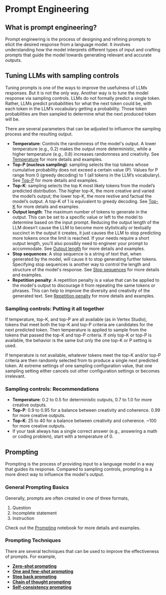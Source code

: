 # Prompt Engineering

## What is prompt engineering?
Prompt engineering is the process of designing and refining prompts to elicit the desired response from a language model. 
It involves understanding how the model interprets different types of input and crafting prompts that guide the model towards generating relevant and accurate outputs.

## Tuning LLMs with sampling controls
Tuning prompts is one of the ways to improve the usefulness of LLMs responses. But it is not the only way.
Another way is to tune the model response via sampling controls. LLMs do not formally predict a single token. Rather, LLMs predict probabilities for what the
next token could be, with each token in the LLM’s vocabulary getting a probability. Those token probabilities are then sampled to determine what the next produced token will be.

There are several parameters that can be adjusted to influence the sampling process and the resulting output.

- **Temperature**: Controls the randomness of the model's output. A lower temperature (e.g., 0.2) makes the output more deterministic, while a higher temperature (e.g., 0.8) increases randomness and creativity.
    See [Temperature](./01_temparature.ipynb) for more details and examples.
- **Top-P (nucleus sampling)**: sampling selects the top tokens whose cumulative probability does not exceed a certain value (P). Values for P range from 0 (greedy decoding) to 1 (all tokens in the LLM’s vocabulary).
    See [Top-P](./02_top_p.ipynb) for more details and examples.
- **Top-K**: sampling selects the top K most likely tokens from the model’s predicted distribution. The higher top-K, the more creative and varied the model’s output; the lower top-K, the more restive and factual the model’s output. A top-K of 1 is equivalent to greedy decoding.
    See [Top-K](./03_top_k.ipynb) for more details and examples.
- **Output length**: The maximum number of tokens to generate in the output. This can be set to a specific value or left to the model to determine based on the input prompt. Reducing the output length of the LLM doesn’t cause the LLM to become more stylistically
  or textually succinct in the output it creates, it just causes the LLM to stop predicting more tokens once the limit is reached. If your needs require a short output length, you’ll also possibly need to engineer your prompt to accommodate.
   See [Output length](./04_output_length.ipynb) for more details and examples.
- **Stop sequences**: A stop sequence is a string of text that, when generated by the model, will cause it to stop generating further tokens. Specifying stop sequences is another way to control the length and structure of the model's response.
    See [Stop sequences](./05_stop_sequences.ipynb) for more details and examples.
- **Repetition penalty**: A repetition penalty is a value that can be applied to the model's output to discourage it from repeating the same tokens or phrases. This can help to improve the diversity and creativity of the generated text.
    See [Repetition penalty](./06_repetition_penalty.ipynb) for more details and examples.

### Sampling controls: Putting it all together
If temperature, top-K, and top-P are all available (as in Vertex Studio), tokens that meet both the top-K and top-P criteria are candidates for the next predicted token. Then
temperature is applied to sample from the tokens that passed the top-K and top-P criteria. If only top-K or top-P is available, the behavior is the same but only the one top-K or P setting is used.

If temperature is not available, whatever tokens meet the top-K and/or top-P criteria are then randomly selected from to produce a single next predicted token.
At extreme settings of one sampling configuration value, that one sampling setting either cancels out other configuration settings or becomes irrelevant.

### Sampling controls: Recommendations
- **Temperature**: 0.2 to 0.5 for deterministic outputs, 0.7 to 1.0 for more creative outputs.
- **Top-P**: 0.9 to 0.95 for a balance between creativity and coherence. 0.99 for more creative outputs.
- **Top-K**: 25 to 40 for a balance between creativity and coherence. ~100 for more creative outputs.
- If your task always has a single correct answer (e.g., answering a math or coding problem), start with a temperature of 0.

## Prompting
Prompting is the process of providing input to a language model in a way that guides its response. Compared to sampling controls, prompting is a more direct way to influence the model's output.

### General Prompting Basics
Generally, prompts are often created in one of three formats,
1. Question
2. Incomplete statement
3. Instruction

Check out the [Prompting](./07_general_prompting.ipynb) notebook for more details and examples.

### Prompting Techniques
There are several techniques that can be used to improve the effectiveness of prompts. For example,
- [**Zero-shot prompting**](./08_zero_shot_prompting.ipynb)
- [**One and few-shot prompting**](./09_one_few_shot_prompting.ipynb)
- [**Step back prompting**](./10_step_back_prompting.ipynb)
- [**Chain of thought prompting**](./11_chain_of_thought_prompting.ipynb)
- [**Self-consistency prompting**](./12_self_consistency_prompting.ipynb)

